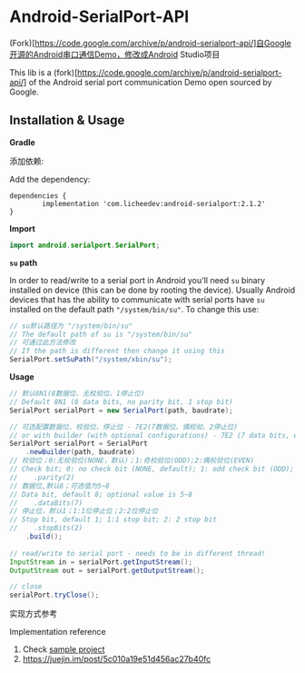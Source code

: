 # Android-SerialPort-API
(Fork)[https://code.google.com/archive/p/android-serialport-api/]自Google开源的Android串口通信Demo，修改成Android Studio项目 

This lib is a (fork)[https://code.google.com/archive/p/android-serialport-api/] of the Android serial port communication Demo open sourced by Google.

## Installation & Usage
**Gradle**

添加依赖:

Add the dependency:

```
dependencies {
        implementation 'com.licheedev:android-serialport:2.1.2'
}
```

**Import**

```java
import android.serialport.SerialPort;
```

**`su` path**

In order to read/write to a serial port in Android you'll need `su` binary installed on device (this can be done by rooting the device). Usually Android devices that has the ability to communicate with serial ports have `su` installed on the default path `"/system/bin/su"`. To change this use:

```java
// su默认路径为 "/system/bin/su"
// The default path of su is "/system/bin/su"
// 可通过此方法修改
// If the path is different then change it using this
SerialPort.setSuPath("/system/xbin/su");
```

**Usage**

```java
// 默认8N1(8数据位、无校验位、1停止位)
// Default 8N1 (8 data bits, no parity bit, 1 stop bit)
SerialPort serialPort = new SerialPort(path, baudrate);

// 可选配置数据位、校验位、停止位 - 7E2(7数据位、偶校验、2停止位)
// or with builder (with optional configurations) - 7E2 (7 data bits, even parity, 2 stop bits)
SerialPort serialPort = SerialPort 
    .newBuilder(path, baudrate)
// 校验位；0:无校验位(NONE，默认)；1:奇校验位(ODD);2:偶校验位(EVEN)
// Check bit; 0: no check bit (NONE, default); 1: odd check bit (ODD); 2: even check bit (EVEN)
//    .parity(2) 
// 数据位,默认8；可选值为5~8
// Data bit, default 8; optional value is 5~8
//    .dataBits(7) 
// 停止位，默认1；1:1位停止位；2:2位停止位
// Stop bit, default 1; 1:1 stop bit; 2: 2 stop bit
//    .stopBits(2) 
    .build();
    
// read/write to serial port - needs to be in different thread!
InputStream in = serialPort.getInputStream();
OutputStream out = serialPort.getOutputStream();

// close
serialPort.tryClose();
```

实现方式参考

Implementation reference
1. Check [sample project](https://github.com/licheedev/Android-SerialPort-API/tree/master/sample)
2. https://juejin.im/post/5c010a19e51d456ac27b40fc

